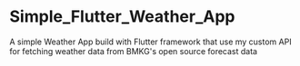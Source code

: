 # Simple_Flutter_Weather_App
A simple Weather App build with Flutter framework that use my custom API for fetching weather data from BMKG's open source forecast data
